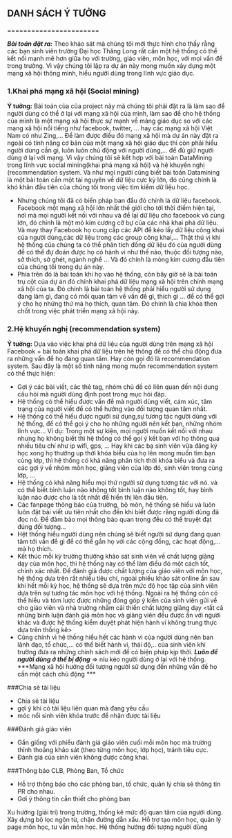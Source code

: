 ## DANH SÁCH Ý TƯỞNG
=======================

***Bài toán đặt ra:*** Theo khảo sát mà chúng tôi mới thực hình cho thầy rằng các bạn sinh viên trường Đại học Thăng Long rất cần một hệ thống có thể kết nối mạnh mẽ hơn giữa họ với trường, giáo viên, môn học, với mọi vấn đề trong trường. Vì vậy chúng tôi lập ra dự án này mong muốn xây dựng một mạng xã hội thông mình, hiểu người dùng trong lĩnh vực giáo dục.

### 1.Khai phá mạng xã hội (Social mining)
**Ý tưởng:** Bài toán của của project này mà chúng tôi phải đặt ra là làm sao để người dùng có thể ở lại với mạng xã hội của mình, làm sao để cho hệ thống của mình là một mạng xã hội thực sự mạnh về mảng giáo dục so với các mạng xã hội nổi tiếng như facebook, twitter, ... hay các mạng xã hội Việt Nam có như Zing,... Để làm được điều đó mạng xã hội mà dự án này đặt ra ngoài có tính năng cơ bản của một mạng xã hội giáo dục thì còn phải hiểu người dùng cần gì, luôn luôn chủ động với người dùng,... để đủ giữ người dùng ở lại với mạng. Vì vậy chúng tôi sẽ kết hợp với bài toàn DataMining trong lĩnh vực social mining(khai phá mạng xã hội) và hệ khuyến nghị (recommendation system. Và như mọi người cũng biết bài toán Datamining là một bài toán cần một tài nguyên về dữ liệu cực kỳ lớn, đó cũng chính là khó khăn đầu tiên của chúng tôi trong việc tìm kiếm dữ liệu học. 
- Nhưng chúng tôi đã có biến pháp ban đầu đó chính là dữ liệu facebook. Facebook một mạng xã hội lớn nhất thế giới cho tới thời điểm hiện tại, nơi mà mọi người kết nối với nhau và để lại dữ liệu cho facebook vô cùng lớn, đó chính là một mỏ kim cương cỡ bự của các nhà khai phá dữ liệu. Và may thay Facebook họ cung cấp các API để kéo lấy dữ liệu công khai của người dùng,các dữ liệu trong các group công khai,... Thật thú vị khi hệ thống của chúng ta có thể phân tích đống dữ liệu đó của người dùng để có thể đự đoán được họ có hành vi như thế nào, thuộc đối tượng nào, sở thích, sở ghét, ngành nghề ... Và đó chính là mỏng kim cương đầu tiên của chúng tôi trong dự án này.
- Phía trên đó là bài toán khi họ vào hệ thống, còn bây giờ sẽ là bài toán trụ cột của dự án đó chính khai phá dữ liệu mạng xã hội trên chính mạng xã hội của ta. Đó chính là bài toán hệ thống phải hiểu người sử dụng đang làm gì, đang có mối quan tâm về vấn đề gì, thích gì ... để có thể gợi ý cho họ những thứ mà họ thích, quan tâm. Đó chính là chìa khóa then chốt trong việc phát triển mạng xã hội này.

### 2.Hệ khuyến nghị (recommendation system)
**Ý tưởng:** Dựa vào việc khai phá dữ liệu của người dùng trên mạng xã hội Facebook + bài toán khai phá dữ liệu trên hệ thông để có thể chủ động đưa ra những vấn đề họ đang quan tâm. Hay còn gọi đó là recommendation system. Sau đây là một số tính năng mong muốn recommendation system có thể thực hiện:
+ Gợi ý các bài viết, các thẻ tag, nhóm chủ đề có liên quan đến nội dung câu hỏi mà người dùng định post trong mục hỏi đáp.
+ Hệ thống có thể hiểu được vấn đề mà người dùng viết, cám xúc, tâm trạng của người viết để có thể  hướng vào đối tượng quan tâm nhất.
+ Hệ thống có thể hiểu được ngưởi sử dụng,sự tương tác người dùng với hệ thống, để có thể gọi ý cho họ những người nên kết bạn, những nhóm lĩnh vực... Ví dụ: Trong một sự kiện, mọi người muốn kết nối với nhau nhưng họ không biết thì hệ thống có thể gọi ý kết bạn với họ thông qua nhiều tiêu chí như ip wifi, gps, ... Hay khi các bạ sinh viên vừa đăng ký học xong họ thường up thời khóa biểu của họ lên mong muốn tìm bạn cùng lớp, thì hệ thống có khả năng phân tích thời khóa biểu và đưa ra các gợi ý về nhóm môn học, giảng viên của lớp đó, sinh viên trong cùng lớp, ...
+ Hệ thống có khả năng hiểu mọi thứ người sử dụng tương tác với nó. và có thể  biết bình luận nào không tốt bình luận nào không tốt, hay bình luận nào được cho là tốt nhất để hiển thị lên đầu tiên.
+ Các fanpage thông báo của trường, bộ môn, hệ thống sẽ hiểu và luôn luôn đặt bài viết ưu tiên nhất cho đến khi biết được rằng người dùng đã đọc nó. Để đảm bảo mọi thông bào quan trọng đều có thể truyệt đạt đúng đối tượng...
+ Hệt thống hiểu người dùng nên chúng sẽ biết người sử dụng đang quan tâm tới vấn đề gì để có thể gắn họ với các cộng đồng, các hoạt động,... mà họ thích.
+ Kết thúc mỗi kỳ trường thường khảo sát sinh viên về chất lượng giảng dạy của môn học, thì hệ thống này có thể làm điều đó một cách tốt, chính xác nhất. Để đánh giá được chất lượng của giáo viên với môn học, hệ thống dựa trên rất nhiều tiêu chí, ngoài phiếu khảo sát online ẩn sau khi hết mỗi kỳ học, hệ thống sẽ dựa trên mức độ học tập của sinh viên dựa trên sự tương tác môn học với hệ thống. Ngoài ra hệ thống còn có thể hiểu và tóm lược được những đóng góp ý kiến của sinh viên gửi về cho giáo viên và nhà trường nhằm cải thiển chất lượng giảng dạy <tất cả những bình luận đánh giá môn học và giảng viên đều được ẩn với người khác và được hệ thống kiểm duyệt phát hiện hành vi không trung thực dựa trên thống kê>
+ Cũng chính vì hệ thống hiểu hết các hành vi của người dùng nên ban lãnh đạo, tổ chức,... có thể biết hành vi, thái độ,.. của sinh viên khi trường đưa ra những chính sách mới để có biện pháp kịp thời.
***Luôn để người dùng ở thế bị động*** => níu kéo người dùng ở lại với hệ thống.
***Mạng xã hội hướng đối tượng người sử dụng đến những vấn đề họ cần một cách chủ động ***

###Chia sẻ tài liệu
+ Chia sẻ tài liệu
+ gợi ý khi có tài liệu liên quan mà đang yêu cầu
+ móc nối sinh viên khóa trước để nhận được tài liệu

###Đánh giá giáo viên
+ Gần giống với phiếu đánh giá giáo viên cuối mỗi môn học mà trường thỉnh thoảng khảo sát (theo từng môn học, lớp học), tránh tiêu cực.
+ Đánh giá của sinh viên không được công khai.

###Thông báo CLB, Phòng Ban, Tổ chức
+ Hỗ trợ thông báo cho các phòng ban, tổ chức, quản lý chia sẻ thông tin PR cho nhau.
+ Gơi ý thông tin cần thiết cho phòng ban

Xu hướng (giải trí) trong trường, thống kê mức độ quan tâm của người dùng.
Xây dựng bộ lọc ngôn từ, chặn đường dẫn xấu.
Hỗ trợ tạo môn học, quản lý page môn học, tư vấn môn học.
Hệ thống hướng đối tượng người dùng
